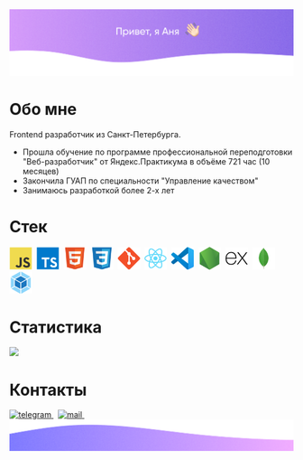 <img src="верх.svg" alt="Hello">

# Обо мне
Frontend разработчик из Санкт-Петербурга.
- Прошла обучение по программе профессиональной переподготовки "Веб-разработчик" от Яндекс.Практикума в объёме 721 час (10 месяцев)
- Закончила ГУАП по специальности "Управление качеством"
- Занимаюсь разработкой более 2-х лет

# Стек
<div>
  <img src="https://github.com/devicons/devicon/blob/master/icons/javascript/javascript-original.svg" title="javascript" alt="javascript" width="40" height="40"/>&nbsp
  <img src="https://github.com/devicons/devicon/blob/master/icons/typescript/typescript-original.svg" title="typescript" alt="typescript" width="40" height="40"/>&nbsp
  <img src="https://github.com/devicons/devicon/blob/master/icons/html5/html5-original.svg" title="html5" alt="html5" width="40" height="40"/>&nbsp
  <img src="https://github.com/devicons/devicon/blob/master/icons/css3/css3-original.svg" title="css" alt="css" width="40" height="40"/>&nbsp
  <img src="https://github.com/devicons/devicon/blob/master/icons/git/git-original.svg" title="git" alt="git" width="40" height="40"/>&nbsp
  <img src="https://github.com/devicons/devicon/blob/master/icons/react/react-original.svg" title="reactjs" alt="reactjs" width="40" height="40"/>&nbsp
  <img src="https://github.com/devicons/devicon/blob/master/icons/vscode/vscode-original.svg" title="vscode" alt="vscode" width="40" height="40"/>&nbsp
  <img src="https://github.com/devicons/devicon/blob/master/icons/nodejs/nodejs-original.svg" title="nodejs" alt="nodejs" width="40" height="40"/>&nbsp
  <img src="https://github.com/devicons/devicon/blob/master/icons/express/express-original.svg" title="express" alt="express" width="40" height="40"/>&nbsp
  <img src="https://github.com/devicons/devicon/blob/master/icons/mongodb/mongodb-original.svg" title="mongodb" alt="mongodb" width="40" height="40"/>&nbsp
  <img src="https://github.com/devicons/devicon/blob/master/icons/webpack/webpack-original.svg" title="webpack" alt="webpack" width="40" height="40"/>&nbsp;
</div>

# Статистика
<img src = "https://github-readme-stats.vercel.app/api/top-langs/?username=Anna-Nekrasova&bg_color=1a1a1a&layout=compact">

# Контакты
<div>
<a href="https://t.me/kokooooooooos" target="_blank" title="Написать в Telegram" rel="noopener noreferrer" color="transparent" font-size="0">
  <img src="https://cdn.icon-icons.com/icons2/2108/PNG/512/telegram_icon_130816.png" title="telegram" alt="telegram" width="40" height="40"/>
</a>&nbsp
<a href="https://mail.yandex.ru/compose?mailto=annanekrasova22@yandex.ru" target="_blank" title="Написать на почту" rel="noopener noreferrer" font-size="0" color="transparent">
  <img src="https://cdn.icon-icons.com/icons2/1233/PNG/512/1492718759-mail_83619.png" title="mail" alt="mail" width="40" height="40"/>
</a>&nbsp
</div>

<img src="низ.svg" alt="Hello">
